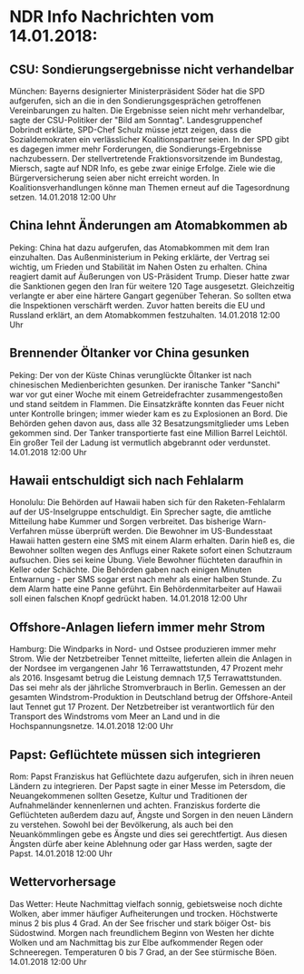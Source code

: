 # NDR Info Nachrichten vom 14.01.2018:


## CSU: Sondierungsergebnisse nicht verhandelbar
München: Bayerns designierter Ministerpräsident Söder hat die SPD aufgerufen, sich an die in den  Sondierungsgesprächen getroffenen Vereinbarungen zu halten. Die Ergebnisse seien nicht mehr verhandelbar, sagte der CSU-Politiker der "Bild am Sonntag". Landesgruppenchef Dobrindt erklärte, SPD-Chef Schulz müsse jetzt zeigen, dass die Sozialdemokraten ein verlässlicher Koalitionspartner seien. In der SPD gibt es dagegen immer mehr Forderungen, die Sondierungs-Ergebnisse nachzubessern. Der stellvertretende Fraktionsvorsitzende im Bundestag, Miersch, sagte auf NDR Info, es gebe zwar einige Erfolge. Ziele wie die Bürgerversicherung seien aber nicht erreicht worden. In Koalitionsverhandlungen könne man Themen erneut auf die Tagesordnung setzen. 14.01.2018 12:00 Uhr 

## China lehnt Änderungen am Atomabkommen ab
Peking:	China hat dazu aufgerufen, das Atomabkommen mit dem Iran einzuhalten. Das Außenministerium in Peking erklärte, der Vertrag sei wichtig, um Frieden und Stabilität im Nahen Osten zu erhalten. China reagiert damit auf Äußerungen von US-Präsident Trump. Dieser hatte zwar die Sanktionen gegen den Iran für weitere 120 Tage ausgesetzt. Gleichzeitig verlangte er aber eine härtere Gangart gegenüber Teheran. So sollten etwa die Inspektionen verschärft werden. Zuvor hatten bereits die EU und Russland erklärt, an dem Atomabkommen festzuhalten. 14.01.2018 12:00 Uhr 

## Brennender Öltanker vor China gesunken
Peking: 	Der von der Küste Chinas verunglückte Öltanker ist nach chinesischen Medienberichten gesunken. Der iranische Tanker "Sanchi" war vor gut einer Woche mit einem Getreidefrachter zusammengestoßen und stand seitdem in Flammen. Die Einsatzkräfte konnten das Feuer nicht unter Kontrolle bringen; immer wieder kam es zu Explosionen an Bord. Die Behörden gehen davon aus, dass alle 32 Besatzungsmitglieder ums Leben gekommen sind. Der Tanker transportierte fast eine Million Barrel Leichtöl. Ein großer Teil der Ladung ist vermutlich abgebrannt oder verdunstet. 14.01.2018 12:00 Uhr 

## Hawaii entschuldigt sich nach Fehlalarm
Honolulu:	Die Behörden auf Hawaii haben sich für den Raketen-Fehlalarm auf der US-Inselgruppe entschuldigt. Ein Sprecher sagte, die amtliche Mitteilung habe Kummer und Sorgen verbreitet. Das bisherige Warn-Verfahren müsse überprüft werden. Die Bewohner im US-Bundesstaat Hawaii hatten gestern eine SMS mit einem Alarm erhalten. Darin hieß es, die Bewohner sollten wegen des Anflugs einer Rakete sofort einen Schutzraum aufsuchen. Dies sei keine Übung. Viele Bewohner flüchteten daraufhin in Keller oder Schächte. Die Behörden gaben nach einigen Minuten Entwarnung - per SMS sogar erst nach mehr als einer halben Stunde. Zu dem Alarm hatte eine Panne geführt. Ein Behördenmitarbeiter auf Hawaii soll einen falschen Knopf gedrückt haben. 14.01.2018 12:00 Uhr 

## Offshore-Anlagen liefern immer mehr Strom
Hamburg:         Die Windparks in Nord- und Ostsee produzieren immer mehr Strom. Wie der Netzbetreiber Tennet mitteilte, lieferten allein die Anlagen in der Nordsee im vergangenen Jahr 16 Terrawattstunden, 47 Prozent mehr als 2016. Insgesamt betrug die Leistung demnach 17,5 Terrawattstunden. Das sei mehr als der jährliche Stromverbrauch in Berlin. Gemessen an der gesamten Windstrom-Produktion in Deutschland betrug der Offshore-Anteil laut Tennet gut 17 Prozent. Der Netzbetreiber ist verantwortlich für den Transport des Windstroms vom Meer an Land und in die Hochspannungsnetze. 14.01.2018 12:00 Uhr 

## Papst: Geflüchtete müssen sich integrieren
Rom:	Papst Franziskus hat Geflüchtete dazu aufgerufen, sich in ihren neuen Ländern zu integrieren. Der Papst sagte in einer Messe im Petersdom, die Neuangekommenen sollten Gesetze, Kultur und Traditionen der Aufnahmeländer kennenlernen und achten. Franziskus forderte die Geflüchteten außerdem dazu auf, Ängste und Sorgen in den neuen Ländern zu verstehen. Sowohl bei der Bevölkerung, als auch bei den Neuankömmlingen gebe es Ängste und dies sei gerechtfertigt. Aus diesen Ängsten dürfe aber keine Ablehnung oder gar Hass werden, sagte der Papst. 14.01.2018 12:00 Uhr 

## Wettervorhersage
Das Wetter: Heute Nachmittag vielfach sonnig, gebietsweise noch dichte Wolken, aber immer häufiger Aufheiterungen und trocken. Höchstwerte minus 2 bis plus 4 Grad. An der See frischer und stark böiger Ost- bis Südostwind. Morgen nach freundlichem Beginn von Westen her dichte Wolken und am Nachmittag bis zur Elbe aufkommender Regen oder Schneeregen. Temperaturen 0 bis 7 Grad, an der See stürmische Böen. 14.01.2018 12:00 Uhr 
